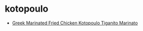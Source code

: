 # kotopoulo

 * [Greek Marinated Fried Chicken Kotopoulo Tiganito Marinato](index/g/greek-marinated-fried-chicken-kotopoulo-tiganito-marinato-358293.json)
